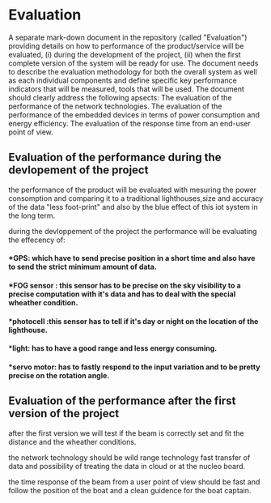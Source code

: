 # Evaluation 

A separate mark-down document in the repository (called "Evaluation") providing details on how to performance of the product/service will be evaluated, 
(i) during the development of the project, (ii) when the first complete version of the system will be ready for use. The document needs to describe the
evaluation methodology for both the overall system as well as each individual components and define specific key performance indicators that will be measured,
tools that will be used.
The document should clearly address the following apsects:
The evaluation of the performance of the network technologies.
The evaluation of the performance of the embedded devices in terms of power consumption and energy efficiency.
The evaluation of the response time from an end-user point of view.

## Evaluation of the performance during the devlopement of the project 

the performance of the product will be evaluated with  mesuring  the power consomption and comparing it to a traditional lighthouses,size and accuracy of the data "less foot-print" and also by the blue effect of this iot system  in the long term.

during the devloppement of the project the performance will be evaluating the effecency of:

  #### *GPS:  which have to send precise position in a short time and also have to send the strict minimum amount of data.
  #### *FOG sensor : this sensor has to be precise on the sky visibility to  a precise computation with it's data and has to deal with the special wheather condition.

  #### *photocell :this sensor has to tell if it's day or night on the location of the lighthouse. 

  #### *light: has to have a good range and less energy consuming.   
  #### *servo motor: has to fastly respond to the input variation and to be pretty precise on the rotation angle. 

## Evaluation of the performance after the first version of the project 
after the first version we will test if the beam is correctly set and fit the distance and the wheather conditions. 

the network technology should be wild range technology fast transfer of data and possibility of treating the data in cloud or at the nucleo board.

the time response of the beam from a user point of view should be fast and follow the position of the boat  and a clean guidence for the boat captain.
